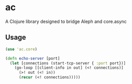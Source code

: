 # ac

A Clojure library designed to bridge Aleph and core.async

## Usage

```clojure
(use 'ac.core)

(defn echo-server [port]
  (let [connections (start-tcp-server { :port port})]
    (go-loop [[client-info in out] (<! connections)]
      (>! out (<! in))
      (recur (<! connections)))))
```
